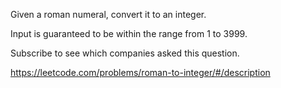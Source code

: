 Given a roman numeral, convert it to an integer.

Input is guaranteed to be within the range from 1 to 3999.

Subscribe to see which companies asked this question.



https://leetcode.com/problems/roman-to-integer/#/description
